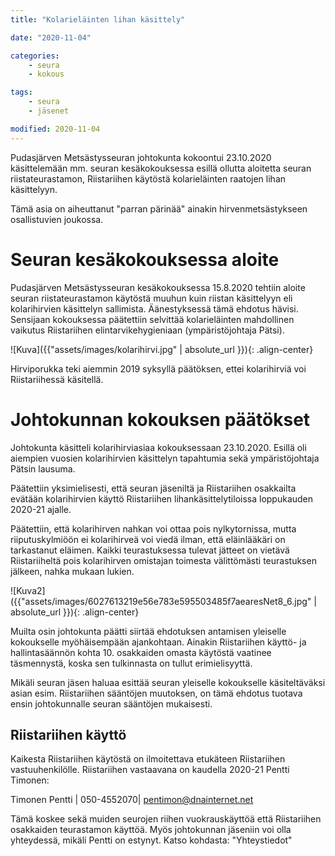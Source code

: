 ```yaml
---
title: "Kolarieläinten lihan käsittely"

date: "2020-11-04"

categories:
    - seura
    - kokous

tags:
    - seura
    - jäsenet

modified: 2020-11-04
---
```

Pudasjärven Metsästysseuran johtokunta kokoontui 23.10.2020 käsittelemään mm. seuran kesäkokouksessa esillä ollutta aloitetta seuran riistateurastamon, Riistariihen käytöstä kolarieläinten raatojen lihan käsittelyyn.

Tämä asia on aiheuttanut "parran pärinää" ainakin hirvenmetsästykseen osallistuvien joukossa.

# Seuran kesäkokouksessa aloite

Pudasjärven Metsästysseuran kesäkokouksessa 15.8.2020 tehtiin aloite seuran riistateurastamon käytöstä muuhun kuin riistan käsittelyyn eli kolarihirvien käsittelyn sallimista. Äänestyksessä tämä ehdotus hävisi. Sensijaan kokouksessa päätettiin selvittää kolarieläinten mahdollinen vaikutus Riistariihen elintarvikehygieniaan (ympäristöjohtaja Pätsi).

![Kuva]({{"assets/images/kolarihirvi.jpg" | absolute_url }}){: .align-center}

Hirviporukka teki aiemmin 2019 syksyllä päätöksen, ettei kolarihirviä voi Riistariihessä käsitellä.

# Johtokunnan kokouksen päätökset

Johtokunta käsitteli kolarihirviasiaa kokouksessaan 23.10.2020. Esillä oli aiempien vuosien kolarihirvien käsittelyn tapahtumia sekä ympäristöjohtaja Pätsin lausuma.

Päätettiin yksimielisesti, että seuran jäseniltä ja Riistariihen osakkailta evätään kolarihirvien käyttö Riistariihen lihankäsittelytiloissa loppukauden 2020-21 ajalle.

Päätettiin, että kolarihirven nahkan voi ottaa pois nylkytornissa, mutta riiputuskylmiöön ei kolarihirveä voi viedä ilman, että eläinlääkäri on tarkastanut eläimen. Kaikki teurastuksessa tulevat jätteet on vietävä Riistariiheltä pois kolarihirven omistajan toimesta välittömästi teurastuksen jälkeen, nahka mukaan lukien.

![Kuva2]({{"assets/images/6027613219e56e783e595503485f7aearesNet8_6.jpg" | absolute_url }}){: .align-center}

Muilta osin johtokunta päätti siirtää ehdotuksen antamisen yleiselle kokoukselle myöhäisempään ajankohtaan. Ainakin Riistariihen käyttö- ja hallintasäännön kohta 10. osakkaiden omasta käytöstä vaatinee täsmennystä, koska sen tulkinnasta on tullut erimielisyyttä.

Mikäli seuran jäsen haluaa esittää seuran yleiselle kokoukselle käsiteltäväksi asian esim. Riistariihen sääntöjen muutoksen, on tämä ehdotus tuotava ensin johtokunnalle seuran sääntöjen mukaisesti.

## Riistariihen käyttö

Kaikesta Riistariihen käytöstä on ilmoitettava etukäteen Riistariihen vastuuhenkilölle.
Riistariihen vastaavana on kaudella 2020-21 Pentti Timonen:

Timonen Pentti |  050-4552070|  <pentimon@dnainternet.net>

Tämä koskee sekä muiden seurojen riihen vuokrauskäyttöä että Riistariihen osakkaiden teurastamon käyttöä. Myös johtokunnan jäseniin voi olla yhteydessä, mikäli Pentti on estynyt. Katso kohdasta: "Yhteystiedot"
